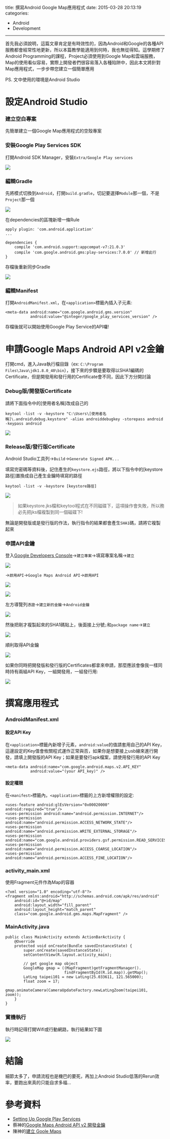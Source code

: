 title: 撰寫Android Google Map應用程式
date: 2015-03-28 20:13:19
categories:
  - Android
  - Development
---

首先我必須說明，這篇文章肯定是有時效性的，因為Android和Google的各種API服務都會經常性地更新，所以本篇教學能適用到何時，我也無從得知。這學期修了Android Programming的課程，Project必須使用到Google Map和雲端服務，Map的使用看似容易，實際上開發者們很容易落入各種陷阱中，因此本文將針對Map應用程式，一步步帶您建立一個簡單應用

<!--more-->

PS. 文中使用的環境是Android Studio

# 設定Android Studio

### 建立空白專案

先簡單建立一個Google Map應用程式的空殼專案

### 安裝Google Play Services SDK

打開Android SDK Manager，安裝`Extra/Google Play services`

![](Install-Google-Play-Service.png)

### 編輯Gradle

先將模式切換到`Android`，打開`build.gradle`，切記要選擇`Module`那一個，不是`Project`那一個

![](Edit-Gradle.png)

在dependencies的區塊新增一條Rule

```
apply plugin: 'com.android.application'
...

dependencies {
    compile 'com.android.support:appcompat-v7:21.0.3'
    compile 'com.google.android.gms:play-services:7.0.0' // 新增此行
}
```

存檔後重新同步Gradle

![](Sync.png)

### 編輯Manifest

打開`AndroidManifest.xml`，在`<application>`標籤內插入子元素:

```
<meta-data android:name="com.google.android.gms.version"
           android:value="@integer/google_play_services_version" />
```

存檔後就可以開始使用Google Play Service的API囉!

# 申請Google Maps Android API v2金鑰

打開cmd，進入Java執行檔目錄（ex: `C:\Program Files\Java\jdk1.8.0_40\bin`），接下來的步驟是要取得以SHA1編碼的Certificate，但是開發用和發行用的Certificate會不同，因此下方分開討論

### Debug版/開發版Certificate

請將下面指令中的[使用者名稱]改成自己的

`keytool -list -v -keystore "C:\Users\[使用者名稱]\.android\debug.keystore" -alias androiddebugkey -storepass android -keypass android`

![](SHA1-debug.png)

### Release版/發行版Certificate

Android Studio工具列->`Build`->`Generate Signed APK...`

填寫完密碼等資料後，記住產生的`keystore.ejs`路徑，將以下指令中的[keystore路徑]置換成自己產生金鑰時填寫的路徑

`keytool -list -v -keystore [keystore路徑]`

![](key1.png)

> 如果keystore.jks檔和keytool程式在不同磁碟下，這項操作會失敗，所以務必先把jks檔複製到同一個磁碟下!

無論是開發版或是發行版的作法，執行指令的結果都會產生`SHA1`碼，請將它複製起來

### 申請API金鑰

登入[Google Developers Console](https://console.developers.google.com/project)->`建立專案`->填寫專案名稱->`建立`

![](New-Project.png)

->`啟用API`->`Google Maps Android API`->`啟用API`

![](Enable-API.png)

![](Google-Maps-Android-API.png)

左方導覽列`憑證`->`建立新的金鑰`->`Android金鑰`

![](New-Key.png)

然後把剛才複製起來的SHA1碼貼上，後面接上分號`;`和`package name`->`建立`

![](Android-Key.png)

順利取得API金鑰

![](API-Key.png)

如果你同時把開發版和發行版的Certificates都拿來申請，那麼應該會像我一樣同時持有兩組API Key，一組開發用，一組發行用:

![](API-Keys.jpg)

# 撰寫應用程式

### AndroidManifest.xml

#### 設定API Key

在`<application>`標籤內新增子元素，`android:value`的值請套用自己的API Key，這邊設定的Key值會攸關程式運作正常與否，如果你是想要接上usb線來進行開發，請填上開發版的API Key；如果是要發行apk檔案，請使用發行用的API Key

```
<meta-data android:name="com.google.android.maps.v2.API_KEY"
           android:value="(your API_key)" />
```

#### 設定權限

在`<manifest>`標籤內，`<application>`標籤的上方新增權限的設定:

```
<uses-feature android:glEsVersion="0x00020000" android:required="true"/>
<uses-permission android:name="android.permission.INTERNET"/>
<uses-permission android:name="android.permission.ACCESS_NETWORK_STATE"/>
<uses-permission android:name="android.permission.WRITE_EXTERNAL_STORAGE"/>
<uses-permission android:name="com.google.android.providers.gsf.permission.READ_SERVICES"/>
<uses-permission android:name="android.permission.ACCESS_COARSE_LOCATION"/>
<uses-permission android:name="android.permission.ACCESS_FINE_LOCATION"/>
```

### activity_main.xml

使用Fragment元件作為Map的容器

```
<?xml version="1.0" encoding="utf-8"?>
<fragment xmlns:android="http://schemas.android.com/apk/res/android"
    android:id="@+id/map"
    android:layout_width="fill_parent"
    android:layout_height="match_parent"
    class="com.google.android.gms.maps.MapFragment" />
```

### MainActivity.java

```
public class MainActivity extends ActionBarActivity {
    @Override
    protected void onCreate(Bundle savedInstanceState) {
        super.onCreate(savedInstanceState);
        setContentView(R.layout.activity_main);

        // get google map object
        GoogleMap gmap = ((MapFragment)getFragmentManager().
                          findFragmentById(R.id.map)).getMap();
        LatLng taipei101 = new LatLng(25.033611, 121.565000);
        float zoom = 17;
        gmap.animateCamera(CameraUpdateFactory.newLatLngZoom(taipei101, zoom));
    }
}
```

### 實機執行

執行時記得打開Wifi或行動網路，執行結果如下圖

![](Run.png?middle)

# 結論

細節太多了，申請流程也是機巴的要死，再加上Android Studio低落的Rerun效率，要跑出來真的只能自求多福...

# 參考資料

- [Setting Up Google Play Services](http://developer.android.com/google/play-services/setup.html)
- 蔡神的[Google Maps Android API v2 開發金鑰](https://docs.google.com/document/d/1mVcH_NAXBUtWQzjY9sglivVZMZxvUxUi08_pLEwFyYs/edit?usp=sharing)
- 陳神的[建立 Goole Maps](https://hackpad.com/-Goole-Maps-58B5cSG1aWJ)